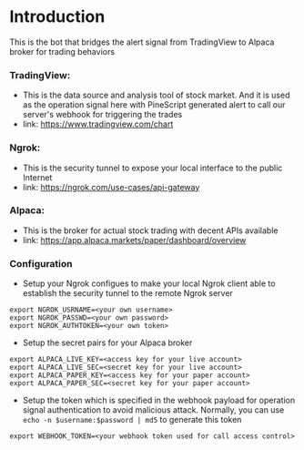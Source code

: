 # Introduction

This is the bot that bridges the alert signal from TradingView to Alpaca broker for trading behaviors

### TradingView: 
* This is the data source and analysis tool of stock market. And it is used as the operation signal here with PineScript generated alert to call our server's webhook for triggering the trades
* link: https://www.tradingview.com/chart

### Ngrok: 
* This is the security tunnel to expose your local interface to the public Internet
* link: https://ngrok.com/use-cases/api-gateway

### Alpaca: 
* This is the broker for actual stock trading with decent APIs available
* link: https://app.alpaca.markets/paper/dashboard/overview

### Configuration
* Setup your Ngrok configues to make your local Ngrok client able to establish the security tunnel to the remote Ngrok server
```
export NGROK_USRNAME=<your own username>
export NGROK_PASSWD=<your own password>
export NGROK_AUTHTOKEN=<your own token>
```
* Setup the secret pairs for your Alpaca broker
```
export ALPACA_LIVE_KEY=<access key for your live account>
export ALPACA_LIVE_SEC=<secret key for your live account>
export ALPACA_PAPER_KEY=<access key for your paper account>
export ALPACA_PAPER_SEC=<secret key for your paper account>
```
* Setup the token which is specified in the webhook payload for operation signal authentication to avoid malicious attack. Normally, you can use `echo -n $username:$password | md5` to generate this token
```
export WEBHOOK_TOKEN=<your webhook token used for call access control>
```
